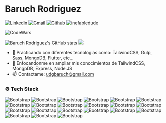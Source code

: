 # Baruch Rodriguez

[![Linkedin](https://img.shields.io/badge/-LinkedIn-blue?style=flat&logo=Linkedin&logoColor=white)](https://www.linkedin.com/in/baruch-rafael-rodriguez-covarrubias-3b793a2a5/)
[![Gmail](https://img.shields.io/badge/-Gmail-c14438?style=flat&logo=Gmail&logoColor=white)](mailto:udgbaruch@gmail.com)
[![Github](https://img.shields.io/github/followers/InefableDude?label=Follow&style=social)](https://github.com/InefableDude)
<img src="https://komarev.com/ghpvc/?username=inefabledude&label=Profile%20views&color=0e75b6&style=flat" alt="inefabledude" />

![CodeWars](https://www.codewars.com/users/Inefable_Dude/badges/small)

![Baruch Rodriguez's GitHub stats](https://github-readme-stats.vercel.app/api?username=InefableDude&show_icons=true&theme=tokyonight)
<img src="https://github-readme-stats.vercel.app/api/top-langs/?username=InefableDude"/>

- 🤔 Practicando con diferentes tecnologias como: TailwindCSS, Gulp, Sass, MongoDB, Flutter, etc...
- 🌱 Enfocandonme en ampliar mis conocimientos de  TailwindCSS, MongpDB, Express, Node.JS
- 📫 Contactame: udgbaruch@gmail.com

### ⚙️ Tech Stack

![Bootstrap](https://img.shields.io/badge/-MongoDB-05122A?style=flat-square&logo=MongoDB&color=353535) ![Bootstrap](https://img.shields.io/badge/-MySQL-05122A?style=flat-square&logo=MySQL&color=353535) ![Bootstrap](https://img.shields.io/badge/-Sublime%20Text-05122A?style=flat-square&logo=Sublime-Text&color=353535) ![Bootstrap](https://img.shields.io/badge/-Tailwind%20CSS-05122A?style=flat-square&logo=Tailwind-CSS&color=353535) ![Bootstrap](https://img.shields.io/badge/-Composer-05122A?style=flat-square&logo=Composer&color=353535) ![Bootstrap](https://img.shields.io/badge/-Filezilla-05122A?style=flat-square&logo=Filezilla&color=353535) ![Bootstrap](https://img.shields.io/badge/-Flutter-05122A?style=flat-square&logo=Flutter&color=353535) ![Bootstrap](https://img.shields.io/badge/-Git-05122A?style=flat-square&logo=Git&color=353535) ![Bootstrap](https://img.shields.io/badge/-GitHub-05122A?style=flat-square&logo=GitHub&color=353535) ![Bootstrap](https://img.shields.io/badge/-Gulp-05122A?style=flat-square&logo=Gulp&color=353535) ![Bootstrap](https://img.shields.io/badge/-Linux-05122A?style=flat-square&logo=Linux&color=353535) ![Bootstrap](https://img.shields.io/badge/-Markdown-05122A?style=flat-square&logo=Markdown&color=353535) ![Bootstrap](https://img.shields.io/badge/-Node.js-05122A?style=flat-square&logo=Node.js&color=353535) ![Bootstrap](https://img.shields.io/badge/-npm-05122A?style=flat-square&logo=npm&color=353535) ![Bootstrap](https://img.shields.io/badge/-opensuse-05122A?style=flat-square&logo=opensuse&color=353535) ![Bootstrap](https://img.shields.io/badge/-php-05122A?style=flat-square&logo=php&color=353535) ![Bootstrap](https://img.shields.io/badge/-express-05122A?style=flat-square&logo=express&color=353535) ![Bootstrap](https://img.shields.io/badge/-Sass-05122A?style=flat-square&logo=Sass&color=353535) ![Bootstrap](https://img.shields.io/badge/-Pug-05122A?style=flat-square&logo=Pug&color=353535) ![Bootstrap](https://img.shields.io/badge/-Mariadb-05122A?style=flat-square&logo=Mariadb&color=353535) ![Bootstrap](https://img.shields.io/badge/-Chart.js-05122A?style=flat-square&logo=Chart.js&color=353535)
